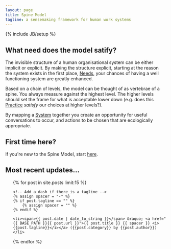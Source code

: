 ```yaml
---
layout: page
title: Spine Model
tagline: a sensemaking framework for human work systems
---
```

{% include JB/setup %}

## What need does the model satify?
The invisible structure of a human organisational system can be either implicit or explicit. By making the structure explicit, starting at the reason the system exists in the first place, [Needs](/Needs.html), your chances of having a well functioning system are greatly enhanced.

Based on a chain of levels, the model can be thought of as vertebrae of a spine. You always measure against the highest level. The higher levels should set the frame for what is acceptable lower down (e.g. does this [Practice](/Practices.html) *satisfy* our choices at higher levels?).

By mapping a [System](/FAQ/WhatIsASystem) together you create an opportunity for useful conversations to occur, and actions to be chosen that are ecologically appropriate.

## First time here?
If you're new to the Spine Model, start [here](/explanation/introduction).

## Most recent updates...
<ul class="posts">
  {% for post in site.posts limit:15 %}
    
    <!-- Add a dash if there is a tagline -->
    {% assign spacer = "-" %}
    {% if post.tagline == "" %}
        {% assign spacer = "" %}
    {% endif %}
    
    <li><span>{{ post.date | date_to_string }}</span> &raquo; <a href="{{ BASE_PATH }}{{ post.url }}">{{ post.title }} {{ spacer }} <i>{{post.tagline}}</i></a> ({{post.category}} by {{post.author}})</li>
  
  {% endfor %}
</ul>

